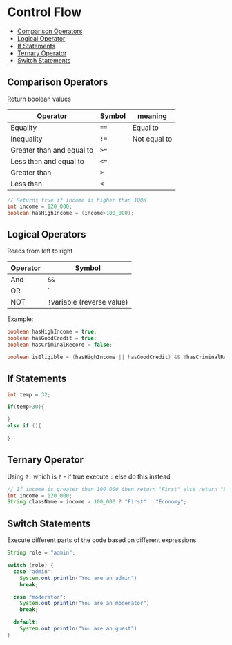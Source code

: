 # Control Flow

- [Comparison Operators](##Comparison%20Operators)
- [Logical Operator](##Logical%20Operator)
- [If Statements](##If%20Statements)
- [Ternary Operator](##Ternary%20Operator)
- [Switch Statements](##Switch%20Statements)

## Comparison Operators

Return boolean values

| Operator                  | Symbol | meaning      |
| ------------------------- | ------ | ------------ |
| Equality                  | `==`   | Equal to     |
| Inequality                | `!=`   | Not equal to |
| Greater than and equal to | `>=`   |              |
| Less than and equal to    | `<=`   |              |
| Greater than              | `>`    |              |
| Less than                 | `<`    |              |

```java
// Returns true if income is higher than 100K
int income = 120_000;
boolean hasHighIncome = (income>100_000);
```

## Logical Operators

Reads from left to right

| Operator | Symbol                      |
| -------- | --------------------------- |
| And      | `&&`                        |
| OR       | `||`                        |
| NOT      | `!`variable (reverse value) |

Example:

```java
boolean hasHighIncome = true;
boolean hasGoodCredit = true;
boolean hasCriminalRecord = false;

boolean isEligible = (hasHighIncome || hasGoodCredit) && !hasCriminalRecord //!hasCriminalRecord is reversed to true
```

## If Statements

```java
int temp = 32;

if(temp>30){

}
else if (){

}
```

## Ternary Operator

Using `?:` which is `?` - if true execute `:` else do this instead

```java
// If income is greater than 100_000 then return "First" else return "Economy"
int income = 120_000;
String className = income > 100_000 ? "First" : "Economy";
```

## Switch Statements

Execute different parts of the code based on different expressions

```java
String role = "admin";

switch (role) {
  case "admin":
    System.out.println("You are an admin")
    break;

  case "moderator":
    System.out.println("You are an moderator")
    break;

  default:
    System.out.println("You are an guest")
}

```
